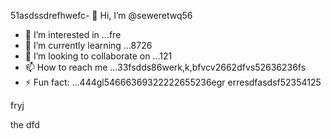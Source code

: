 51asdssdrefhwefc- 👋 Hi, I’m @seweretwq56
- 👀 I’m interested in ...fre
- 🌱 I’m currently learning ...8726
- 💞️ I’m looking to collaborate on ...121
- 📫 How to reach me ...33fsdds86werk,k,bfvcv2662dfvs52636236fs
- ⚡ Fun fact: ...444gl54666369322222655236egr
erresdfasdsf52354125
<!---hjl454545tweewte59662ewfdsds
seweretwq/seweretwq is a ✨ special ✨ repositorrhy because its64 `README.md5354` (this file) appears on your 6363GitHub profi1wer2112dfdf3le.455
You can click the Preview link to take a look at your changes.gghgh56888*8888few
--->fryj
the
dfd
